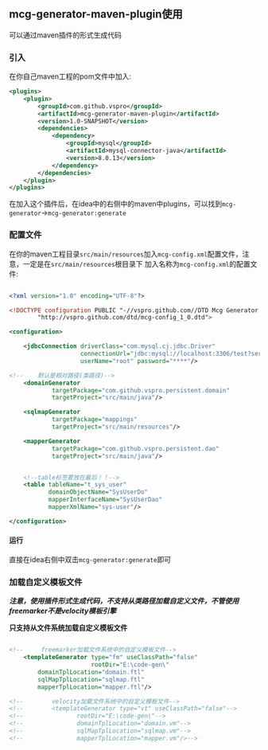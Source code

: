 

## mcg-generator-maven-plugin使用

可以通过maven插件的形式生成代码


### 引入

在你自己maven工程的pom文件中加入:  

```xml
<plugins>
    <plugin>
        <groupId>com.github.vspro</groupId>
        <artifactId>mcg-generator-maven-plugin</artifactId>
        <version>1.0-SNAPSHOT</version>
        <dependencies>
            <dependency>
                <groupId>mysql</groupId>
                <artifactId>mysql-connector-java</artifactId>
                <version>8.0.13</version>
            </dependency>
        </dependencies>
    </plugin>
</plugins>
```


在加入这个插件后，在idea中的右侧中的maven中plugins，可以找到`mcg-generator`->`mcg-generator:generate`

### 配置文件


在你的maven工程目录`src/main/resources`加入`mcg-config.xml`配置文件，注意，一定是在`src/main/resources`根目录下
加入名称为`mcg-config.xml`的配置文件:  

```xml

<?xml version="1.0" encoding="UTF-8"?>

<!DOCTYPE configuration PUBLIC "-//vspro.github.com//DTD Mcg Generator 1.0//EN"
        "http://vspro.github.com/dtd/mcg-config_1_0.dtd">

<configuration>

    <jdbcConnection driverClass="com.mysql.cj.jdbc.Driver"
                    connectionUrl="jdbc:mysql://localhost:3306/test?serverTimezone=UTC&amp;characterEncoding=utf8&amp;allowMultiQueries=true"
                    userName="root" password="****"/>

<!--    默认是相对路径(类路径)-->
    <domainGenerator
            targetPackage="com.github.vspro.persistent.domain"
            targetProject="src/main/java"/>

    <sqlmapGenerator
            targetPackage="mappings"
            targetProject="src/main/resources"/>

    <mapperGenerator
            targetPackage="com.github.vspro.persistent.dao"
            targetProject="src/main/java"/>


    <!--table标签要放在最后！！-->
    <table tableName="t_sys_user"
           domainObjectName="SysUserDo"
           mapperInterfaceName="SysUserDao"
           mapperXmlName="sys-user"/>

</configuration>

```

#### 运行

直接在idea右侧中双击`mcg-generator:generate`即可




### 加载自定义模板文件

***注意，使用插件形式生成代码，不支持从类路径加载自定义文件，不管使用freemarker不是velocity模板引擎***


**只支持从文件系统加载自定义模板文件**


```xml

<!--     freemarker加载文件系统中的自定义模板文件-->
    <templateGenerator type="fm" useClassPath="false"
                       rootDir="E:\code-gen\"
        domainTplLocation="domain.ftl"
        sqlMapTplLocation="sqlmap.ftl"
        mapperTplLocation="mapper.ftl"/>

<!--        velocity加载文件系统中的自定义模板文件-->
<!--        <templateGenerator type="vt" useClassPath="false"-->
<!--               rootDir="E:\code-gen\"-->
<!--               domainTplLocation="domain.vm"-->
<!--               sqlMapTplLocation="sqlmap.vm"-->
<!--               mapperTplLocation="mapper.vm"/>-->

```







